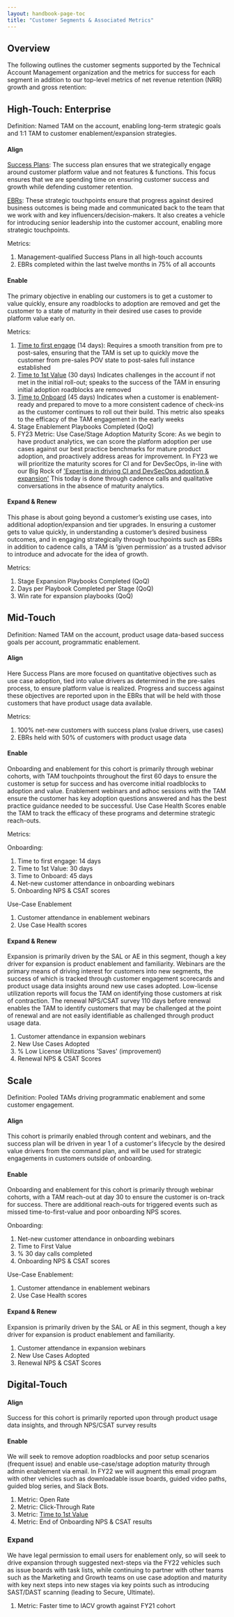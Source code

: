 ```yaml
---
layout: handbook-page-toc
title: "Customer Segments & Associated Metrics"
---
```


## Overview

The following outlines the customer segments supported by the Technical Account Management organization and the metrics for success for each segment in addition to our top-level metrics of net revenue retention (NRR) growth and gross retention:

## High-Touch: Enterprise

Definition: Named TAM on the account, enabling long-term strategic goals and 1:1 TAM to customer enablement/expansion strategies. 

#### Align

[Success Plans](handbook/customer-success/tam/success-plans/): The success plan ensures that we strategically engage around customer platform value and not features & functions. This focus ensures that we are spending time on ensuring customer success and growth while defending customer retention.

[EBRs](/handbook/customer-success/tam/ebr/):  These strategic touchpoints ensure that progress against desired business outcomes is being made and communicated back to the team that we work with and key influencers/decision-makers. It also creates a vehicle for introducing senior leadership into the customer account, enabling more strategic touchpoints.

Metrics:

1. Management-qualified Success Plans in all high-touch accounts
1. EBRs completed within the last twelve months in 75% of all accounts


#### Enable

The primary objective in enabling our customers is to get a customer to value quickly, ensure any roadblocks to adoption are removed and get the customer to a state of maturity in their desired use cases to provide platform value early on.

Metrics:

1. [Time to first engage](/handbook/customer-success/tam/onboarding/#time-to-engage) (14 days): Requires a smooth transition from pre to post-sales, ensuring that the TAM is set up to quickly move the customer from pre-sales POV state to post-sales full instance established
1. [Time to 1st Value](/handbook/customer-success/tam/onboarding/#time-to-first-value) (30 days) Indicates challenges in the account if not met in the initial roll-out; speaks to the success of the TAM in ensuring initial adoption roadblocks are removed
1. [Time to Onboard](/handbook/customer-success/tam/onboarding/#time-to-onboard) (45 days) Indicates when a customer is enablement-ready and prepared to move to a more consistent cadence of check-ins as the customer continues to roll out their build.  This metric also speaks to the efficacy of the TAM engagement in the early weeks
1. Stage Enablement Playbooks Completed (QoQ)
1. FY23 Metric: Use Case/Stage Adoption Maturity Score: As we begin to have product analytics, we can score the platform adoption per use cases against our best practice benchmarks for mature product adoption, and proactively address areas for improvement.  In FY23 we will prioritize the maturity scores for CI and for DevSecOps, in-line with our Big Rock of ['Expertise in driving CI and DevSecOps adoption & expansion'](https://about.gitlab.com/handbook/customer-success/tam/#big-rock-2-expertise-in-driving-ci-and-devsecops-adoption--expansion) This today is done through cadence calls and qualitative conversations in the absence of maturity analytics.

#### Expand & Renew

This phase is about going beyond a customer’s existing use cases, into additional adoption/expansion and tier upgrades.  In ensuring a customer gets to value quickly, in understanding a customer’s desired business outcomes, and in engaging strategically through touchpoints such as EBRs in addition to cadence calls, a TAM is ‘given permission’ as a trusted advisor to introduce and advocate for the idea of growth.

Metrics:

1. Stage Expansion Playbooks Completed (QoQ)
1. Days per Playbook Completed per Stage (QoQ)
1. Win rate for expansion playbooks (QoQ)



## Mid-Touch

Definition: Named TAM on the account, product usage data-based success goals per account, programmatic enablement.

#### Align 

Here Success Plans are more focused on quantitative objectives such as use case adoption, tied into value drivers as determined in the pre-sales process, to ensure platform value is realized. Progress and success against these objectives are reported upon in the EBRs that will be held with those customers that have product usage data available.

Metrics:

1. 100% net-new customers with success plans (value drivers, use cases)
1. EBRs held with 50% of customers with product usage data 

#### Enable

Onboarding and enablement for this cohort is primarily through webinar cohorts, with TAM touchpoints throughout the first 60 days to ensure the customer is setup for success and has overcome initial roadblocks to adoption and value.  Enablement webinars and adhoc sessions with the TAM ensure the customer has key adoption questions answered and has the best practice guidance needed to be successful.  Use Case Health Scores enable the TAM to track the efficacy of these programs and determine strategic reach-outs.

Metrics: 

Onboarding:
1. Time to first engage: 14 days
1. Time to 1st Value: 30 days 
1. Time to Onboard: 45 days 
1. Net-new customer attendance in onboarding webinars
1. Onboarding NPS & CSAT scores


Use-Case Enablement
1. Customer attendance in enablement webinars
1. Use Case Health scores

#### Expand & Renew

Expansion is primarily driven by the SAL or AE in this segment, though a key driver for expansion is product enablement and familiarity.  Webinars are the primary means of driving interest for customers into new segments, the success of which is tracked through customer engagement scorecards and product usage data insights around new use cases adopted.  Low-license utilization reports will focus the TAM on identifying those customers at risk of contraction. The renewal NPS/CSAT survey 110 days before renewal enables the TAM to identify customers that may be challenged at the point of renewal and are not easily identifiable as challenged through product usage data. 

1. Customer attendance in expansion webinars
1. New Use Cases Adopted
1. % Low License Utilizations 'Saves' (improvement)
1. Renewal NPS & CSAT Scores


## Scale 

Definition: Pooled TAMs driving programmatic enablement and some customer engagement.

#### Align 

This cohort is primarily enabled through content and webinars, and the success plan will be driven in year 1 of a customer's lifecycle by the desired value drivers from the command plan, and will be used for strategic engagements in customers outside of onboarding. 


#### Enable

Onboarding and enablement for this cohort is primarily through webinar cohorts, with a TAM reach-out at day 30 to ensure the customer is on-track for success.  There are additional reach-outs for triggered events such as missed time-to-first-value and poor onboarding NPS scores. 

Onboarding:
1. Net-new customer attendance in onboarding webinars
1. Time to First Value
1. % 30 day calls completed
1. Onboarding NPS & CSAT scores

Use-Case Enablement:
1. Customer attendance in enablement webinars
1. Use Case Health scores


#### Expand & Renew

Expansion is primarily driven by the SAL or AE in this segment, though a key driver for expansion is product enablement and familiarity. 

1. Customer attendance in expansion webinars
1. New Use Cases Adopted
1. Renewal NPS & CSAT Scores


## Digital-Touch

#### Align

Success for this cohort is primarily reported upon through product usage data insights, and through NPS/CSAT survey results 

#### Enable

We will seek to remove adoption roadblocks and poor setup scenarios (frequent issue) and enable use-case/stage adoption maturity through admin enablement via email.  In FY22 we will augment this email program with other vehicles such as downloadable issue boards, guided video paths, guided blog series, and Slack Bots.

1. Metric: Open Rate
1. Metric: Click-Through Rate
1. Metric: [Time to 1st Value](/handbook/customer-success/tam/onboarding/#time-to-first-value)
1. Metric: End of Onboarding NPS & CSAT results

### Expand

We have legal permission to email users for enablement only, so will seek to drive expansion through suggested next-steps via the FY22 vehicles such as issue boards with task lists, while continuing to partner with other teams such as the Marketing and Growth teams on use case adoption and maturity with key next steps into new stages via key points such as introducing SAST/DAST scanning (leading to Secure, Ultimate).

1. Metric: Faster time to IACV growth against FY21 cohort
